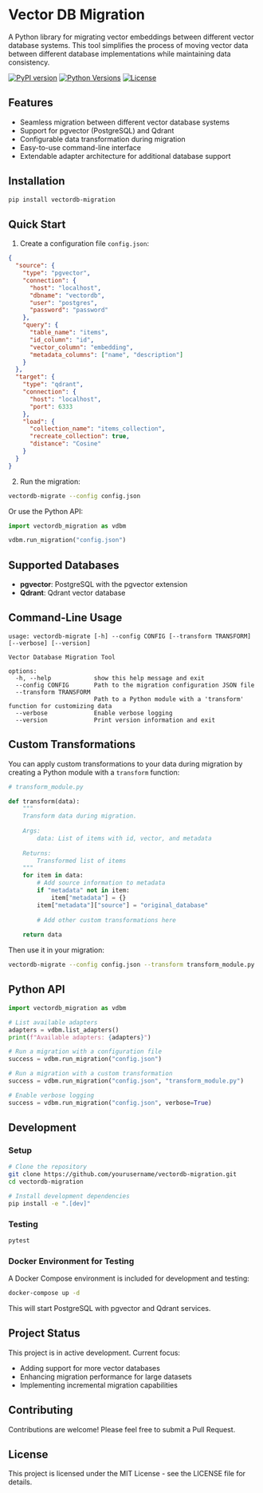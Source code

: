 # Vector DB Migration

A Python library for migrating vector embeddings between different vector database systems. This tool simplifies the process of moving vector data between different database implementations while maintaining data consistency.

[![PyPI version](https://img.shields.io/pypi/v/vectordb-migration.svg)](https://pypi.org/project/vectordb-migration/)
[![Python Versions](https://img.shields.io/pypi/pyversions/vectordb-migration.svg)](https://pypi.org/project/vectordb-migration/)
[![License](https://img.shields.io/pypi/l/vectordb-migration.svg)](https://github.com/yourusername/vectordb-migration/blob/main/LICENSE)

## Features

- Seamless migration between different vector database systems
- Support for pgvector (PostgreSQL) and Qdrant
- Configurable data transformation during migration
- Easy-to-use command-line interface
- Extendable adapter architecture for additional database support

## Installation

```bash
pip install vectordb-migration
```

## Quick Start

1. Create a configuration file `config.json`:

```json
{
  "source": {
    "type": "pgvector",
    "connection": {
      "host": "localhost",
      "dbname": "vectordb",
      "user": "postgres",
      "password": "password"
    },
    "query": {
      "table_name": "items",
      "id_column": "id",
      "vector_column": "embedding",
      "metadata_columns": ["name", "description"]
    }
  },
  "target": {
    "type": "qdrant",
    "connection": {
      "host": "localhost",
      "port": 6333
    },
    "load": {
      "collection_name": "items_collection",
      "recreate_collection": true,
      "distance": "Cosine"
    }
  }
}
```

2. Run the migration:

```bash
vectordb-migrate --config config.json
```

Or use the Python API:

```python
import vectordb_migration as vdbm

vdbm.run_migration("config.json")
```

## Supported Databases

- **pgvector**: PostgreSQL with the pgvector extension
- **Qdrant**: Qdrant vector database

## Command-Line Usage

```
usage: vectordb-migrate [-h] --config CONFIG [--transform TRANSFORM] [--verbose] [--version]

Vector Database Migration Tool

options:
  -h, --help            show this help message and exit
  --config CONFIG       Path to the migration configuration JSON file
  --transform TRANSFORM
                        Path to a Python module with a 'transform' function for customizing data
  --verbose             Enable verbose logging
  --version             Print version information and exit
```

## Custom Transformations

You can apply custom transformations to your data during migration by creating a Python module with a `transform` function:

```python
# transform_module.py

def transform(data):
    """
    Transform data during migration.
    
    Args:
        data: List of items with id, vector, and metadata
        
    Returns:
        Transformed list of items
    """
    for item in data:
        # Add source information to metadata
        if "metadata" not in item:
            item["metadata"] = {}
        item["metadata"]["source"] = "original_database"
        
        # Add other custom transformations here
        
    return data
```

Then use it in your migration:

```bash
vectordb-migrate --config config.json --transform transform_module.py
```

## Python API

```python
import vectordb_migration as vdbm

# List available adapters
adapters = vdbm.list_adapters()
print(f"Available adapters: {adapters}")

# Run a migration with a configuration file
success = vdbm.run_migration("config.json")

# Run a migration with a custom transformation
success = vdbm.run_migration("config.json", "transform_module.py")

# Enable verbose logging
success = vdbm.run_migration("config.json", verbose=True)
```

## Development

### Setup

```bash
# Clone the repository
git clone https://github.com/yourusername/vectordb-migration.git 
cd vectordb-migration

# Install development dependencies
pip install -e ".[dev]"
```

### Testing

```bash
pytest
```

### Docker Environment for Testing

A Docker Compose environment is included for development and testing:

```bash
docker-compose up -d
```

This will start PostgreSQL with pgvector and Qdrant services.

## Project Status

This project is in active development. Current focus:

- Adding support for more vector databases
- Enhancing migration performance for large datasets 
- Implementing incremental migration capabilities

## Contributing

Contributions are welcome! Please feel free to submit a Pull Request.

## License

This project is licensed under the MIT License - see the LICENSE file for details.

